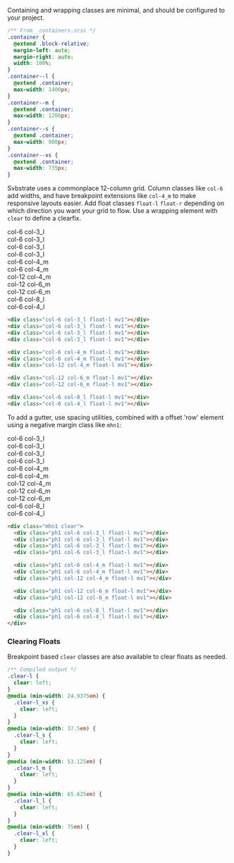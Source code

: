 Containing and wrapping classes are minimal, and should be configured to your project.

```scss
/** From _containers.scss */
.container {
  @extend .block-relative;
  margin-left: auto;
  margin-right: auto;
  width: 100%;
}
.container--l {
  @extend .container;
  max-width: 1400px;
}
.container--m {
  @extend .container;
  max-width: 1200px;
}
.container--s {
  @extend .container;
  max-width: 900px;
}
.container--xs {
  @extend .container;
  max-width: 735px;
}
```

<p class="mt2">Svbstrate uses a commonplace 12-column grid. Column classes like <code>col-6</code> add widths, and have breakpoint extensions like <code>col-4_m</code> to make responsive layouts easier. Add float classes <code>float-l</code> <code>float-r</code> depending on which direction you want your grid to flow. Use a wrapping element with <code>clear</code> to define a clearfix.</p>

<div class="demo px2 clear align-c col-12">
  <div class="clear">

  <div class="float-l mv1 col-6 col-3_l"><div class="px1 mx0 bg-cg1 cg">col-6 col-3_l</div></div>
  <div class="float-l mv1 col-6 col-3_l"><div class="px1 mx0 bg-cg2 cw">col-6 col-3_l</div></div>
  <div class="float-l mv1 col-6 col-3_l"><div class="px1 mx0 bg-cg3 cw">col-6 col-3_l</div></div>
  <div class="float-l mv1 col-6 col-3_l"><div class="px1 mx0 bg-cg cw">col-6 col-3_l</div></div>

  <div class="float-l mv1 col-6 col-4_m"><div class="px1 mx0 bg-cg1 cg">col-6 col-4_m</div></div>
  <div class="float-l mv1 col-6 col-4_m"><div class="px1 mx0 bg-cg2 cw">col-6 col-4_m</div></div>
  <div class="float-l mv1 col-12 col-4_m"><div class="px1 mx0 bg-cg3 cw">col-12 col-4_m</div></div>

  <div class="float-l mv1 col-12 col-6_m"><div class="px1 mx0 bg-cg1 cg">col-12 col-6_m</div></div>
  <div class="float-l mv1 col-12 col-6_m"><div class="px1 mx0 bg-cg2 cw">col-12 col-6_m</div></div>

  <div class="float-l mv1 col-6 col-8_l"><div class="px1 mx0 bg-cg1 cg">col-6 col-8_l</div></div>
  <div class="float-l mv1 col-6 col-4_l"><div class="px1 mx0 bg-cg2 cw">col-6 col-4_l</div></div>

  </div>
</div>

```html
<div class="col-6 col-3_l float-l mv1"></div>
<div class="col-6 col-3_l float-l mv1"></div>
<div class="col-6 col-3_l float-l mv1"></div>
<div class="col-6 col-3_l float-l mv1"></div>

<div class="col-6 col-4_m float-l mv1"></div>
<div class="col-6 col-4_m float-l mv1"></div>
<div class="col-12 col-4_m float-l mv1"></div>

<div class="col-12 col-6_m float-l mv1"></div>
<div class="col-12 col-6_m float-l mv1"></div>

<div class="col-6 col-8_l float-l mv1"></div>
<div class="col-6 col-4_l float-l mv1"></div>
```

<p class="mt2">To add a gutter, use spacing utilities, combined with a offset 'row' element using a negative margin class like <code>mhn1</code>:</p>

<div class="demo px2 clear align-c col-12">
  <div class="mhn1 clear">
  <div class="ph1 float-l mv1 col-6 col-3_l"><div class="px1 mx0 bg-cg1 cg">col-6 col-3_l</div></div>
  <div class="ph1 float-l mv1 col-6 col-3_l"><div class="px1 mx0 bg-cg2 cw">col-6 col-3_l</div></div>
  <div class="ph1 float-l mv1 col-6 col-3_l"><div class="px1 mx0 bg-cg3 cw">col-6 col-3_l</div></div>
  <div class="ph1 float-l mv1 col-6 col-3_l"><div class="px1 mx0 bg-cg cw">col-6 col-3_l</div></div>

  <div class="ph1 float-l mv1 col-6 col-4_m"><div class="px1 mx0 bg-cg1 cg">col-6 col-4_m</div></div>
  <div class="ph1 float-l mv1 col-6 col-4_m"><div class="px1 mx0 bg-cg2 cw">col-6 col-4_m</div></div>
  <div class="ph1 float-l mv1 col-12 col-4_m"><div class="px1 mx0 bg-cg3 cw">col-12 col-4_m</div></div>

  <div class="ph1 float-l mv1 col-12 col-6_m"><div class="px1 mx0 bg-cg1 cg">col-12 col-6_m</div></div>
  <div class="ph1 float-l mv1 col-12 col-6_m"><div class="px1 mx0 bg-cg2 cw">col-12 col-6_m</div></div>

  <div class="ph1 float-l mv1 col-6 col-8_l"><div class="px1 mx0 bg-cg1 cg">col-6 col-8_l</div></div>
  <div class="ph1 float-l mv1 col-6 col-4_l"><div class="px1 mx0 bg-cg2 cw">col-6 col-4_l</div></div>
  </div>
</div>

```html
<div class="mhn1 clear">
  <div class="ph1 col-6 col-3_l float-l mv1"></div>
  <div class="ph1 col-6 col-3_l float-l mv1"></div>
  <div class="ph1 col-6 col-3_l float-l mv1"></div>
  <div class="ph1 col-6 col-3_l float-l mv1"></div>

  <div class="ph1 col-6 col-4_m float-l mv1"></div>
  <div class="ph1 col-6 col-4_m float-l mv1"></div>
  <div class="ph1 col-12 col-4_m float-l mv1"></div>

  <div class="ph1 col-12 col-6_m float-l mv1"></div>
  <div class="ph1 col-12 col-6_m float-l mv1"></div>

  <div class="ph1 col-6 col-8_l float-l mv1"></div>
  <div class="ph1 col-6 col-4_l float-l mv1"></div>
</div>
```

<h3 class="medium mt2">Clearing Floats</h3>

Breakpoint based `clear` classes are also available to clear floats as needed.

```css
/** Compiled output */
.clear-l {
  clear: left; 
}
@media (min-width: 24.9375em) {
  .clear-l_xs {
    clear: left; 
  }
}
@media (min-width: 37.5em) {
  .clear-l_s {
    clear: left; 
  } 
}
@media (min-width: 53.125em) {
  .clear-l_m {
    clear: left; 
  } 
}
@media (min-width: 65.625em) {
  .clear-l_l {
    clear: left; 
  } 
}
@media (min-width: 75em) {
  .clear-l_xl {
    clear: left; 
  } 
}
```
